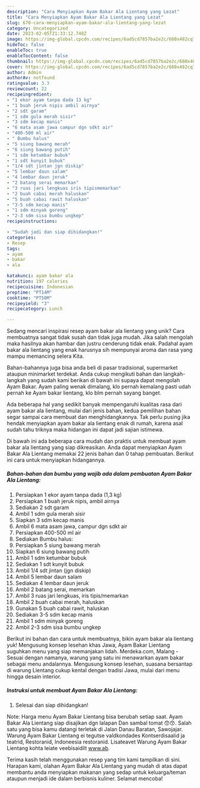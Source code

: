 ```yaml
---
description: "Cara Menyiapkan Ayam Bakar Ala Lientang yang Lezat"
title: "Cara Menyiapkan Ayam Bakar Ala Lientang yang Lezat"
slug: 670-cara-menyiapkan-ayam-bakar-ala-lientang-yang-lezat
category: Uncategorized
date: 2023-02-05T21:33:12.748Z
image: https://img-global.cpcdn.com/recipes/6ad5cd7857ba2e2c/680x482cq70/ayam-bakar-ala-lientang-foto-resep-utama.jpg
hideToc: false
enableToc: true
enableTocContent: false
thumbnail: https://img-global.cpcdn.com/recipes/6ad5cd7857ba2e2c/680x482cq70/ayam-bakar-ala-lientang-foto-resep-utama.jpg
cover: https://img-global.cpcdn.com/recipes/6ad5cd7857ba2e2c/680x482cq70/ayam-bakar-ala-lientang-foto-resep-utama.jpg
author: Admin
authorAv: notfound
ratingvalue: 3.3
reviewcount: 22
recipeingredient:
- "1 ekor ayam tanpa dada 13 kg"
- "1 buah jeruk nipis ambil airnya"
- "2 sdt garam"
- "1 sdm gula merah sisir"
- "3 sdm kecap manis"
- "6 mata asam jawa campur dgn sdkt air"
- "400-500 ml air"
- " Bumbu halus"
- "5 siung bawang merah"
- "6 siung bawang putih"
- "1 sdm ketumbar bubuk"
- "1 sdt kunyit bubuk"
- "1/4 sdt jintan jgn diskip"
- "5 lembar daun salam"
- "4 lembar daun jeruk"
- "2 batang serai memarkan"
- "3 ruas jari lengkuas iris tipismemarkan"
- "2 buah cabai merah haluskan"
- "5 buah cabai rawit haluskan"
- "3-5 sdm kecap manis"
- "1 sdm minyak goreng"
- "2-3 sdm sisa bumbu ungkep"
recipeinstructions:

- "Sudah jadi dan siap dihidangkan!"
categories:
- Resep
tags:
- ayam
- bakar
- ala

katakunci: ayam bakar ala 
nutrition: 197 calories
recipecuisine: Indonesian
preptime: "PT14M"
cooktime: "PT50M"
recipeyield: "3"
recipecategory: Lunch

---
```





Sedang mencari inspirasi resep ayam bakar ala lientang yang unik? Cara membuatnya sangat tidak susah dan tidak juga mudah. Jika salah mengolah maka hasilnya akan hambar dan justru cenderung tidak enak. Padahal ayam bakar ala lientang yang enak harusnya sih mempunyai aroma dan rasa yang mampu memancing selera Kita.





Bahan-bahannya juga bisa anda beli di pasar tradisional, supermarket ataupun minimarket terdekat. Anda cukup mengikuti bahan dan langkah-langkah yang sudah kami berikan di bawah ini supaya dapat mengolah Ayam Bakar. Ayam paling wenak dimalang, klo pernah kemalang pasti udah pernah ke Ayam bakar lientang, klo blm pernah sayang banget.

Ada beberapa hal yang sedikit banyak mempengaruhi kualitas rasa dari ayam bakar ala lientang, mulai dari jenis bahan, kedua pemilihan bahan segar sampai cara membuat dan menghidangkannya. Tak perlu pusing jika hendak menyiapkan ayam bakar ala lientang enak di rumah, karena asal sudah tahu triknya maka hidangan ini dapat jadi sajian istimewa.






Di bawah ini ada beberapa cara mudah dan praktis untuk membuat ayam bakar ala lientang yang siap dikreasikan. Anda dapat menyiapkan Ayam Bakar Ala Lientang memakai 22 jenis bahan dan 0 tahap pembuatan. Berikut ini cara untuk menyiapkan hidangannya.

<!--inarticleads1-->

##### Bahan-bahan dan bumbu yang wajib ada dalam pembuatan Ayam Bakar Ala Lientang:

1. Persiapkan 1 ekor ayam tanpa dada (1,3 kg)
1. Persiapkan 1 buah jeruk nipis, ambil airnya
1. Sediakan 2 sdt garam
1. Ambil 1 sdm gula merah sisir
1. Siapkan 3 sdm kecap manis
1. Ambil 6 mata asam jawa, campur dgn sdkt air
1. Persiapkan 400-500 ml air
1. Sediakan  Bumbu halus:
1. Persiapkan 5 siung bawang merah
1. Siapkan 6 siung bawang putih
1. Ambil 1 sdm ketumbar bubuk
1. Sediakan 1 sdt kunyit bubuk
1. Ambil 1/4 sdt jintan (jgn diskip)
1. Ambil 5 lembar daun salam
1. Sediakan 4 lembar daun jeruk
1. Ambil 2 batang serai, memarkan
1. Ambil 3 ruas jari lengkuas, iris tipis/memarkan
1. Ambil 2 buah cabai merah, haluskan
1. Gunakan 5 buah cabai rawit, haluskan
1. Sediakan 3-5 sdm kecap manis
1. Ambil 1 sdm minyak goreng
1. Ambil 2-3 sdm sisa bumbu ungkep


Berikut ini bahan dan cara untuk membuatnya, bikin ayam bakar ala lientang yuk! Mengusung konsep lesehan khas Jawa, Ayam Bakar Lientang suguhkan menu yang siap memanjakan lidah. Merdeka.com, Malang - Sesuai dengan namanya, warung yang satu ini menawarkan ayam bakar sebagai menu andalannya. Mengusung konsep lesehan, suasana bersantap di warung Lientang cukup kental dengan tradisi Jawa, mulai dari menu hingga desain interior. 

<!--inarticleads2-->

##### Instruksi untuk membuat Ayam Bakar Ala Lientang:


1. Selesai dan siap dihidangkan!

Note: Harga menu Ayam Bakar Lientang bisa berubah setiap saat. Ayam Bakar Ala Lientang siap disajikan dgn lalapan Dan sambal tomat 😙😙. Salah satu yang bisa kamu datangi terletak di Jalan Danau Baratan, Sawojajar. Warung Ayam Bakar Lientang ei tegutse valdkondades Kontserdisaalid ja teatrid, Restoranid, Indoneesia restoranid. Lisateavet Warung Ayam Bakar Lientang kohta leiate veebisaidilt www.ab. 

Terima kasih telah menggunakan resep yang tim kami tampilkan di sini. Harapan kami, olahan Ayam Bakar Ala Lientang yang mudah di atas dapat membantu anda menyiapkan makanan yang sedap untuk keluarga/teman ataupun menjadi ide dalam berbisnis kuliner. Selamat mencoba!
